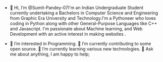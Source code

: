 - 👋 Hi, I’m @Sumit-Pandey-07I'm an Indian Undergraduate Student currently undertaking a Bachelors in Computer Science and Engineering from Graphic Era University and Technology.I'm a Pythoneer who loves coding in Python along with other General-Purpose Languages like C++ and Javascript. I'm passionate about Machine learning, and Web Development with an active interest in making  websites . 


- 👀 I’m interested in Programming.
🔭 I’m currently contributing to some open source.
🌱 I’m currently learning various new technologies.
💬 Ask me about anything, I am happy to help;
